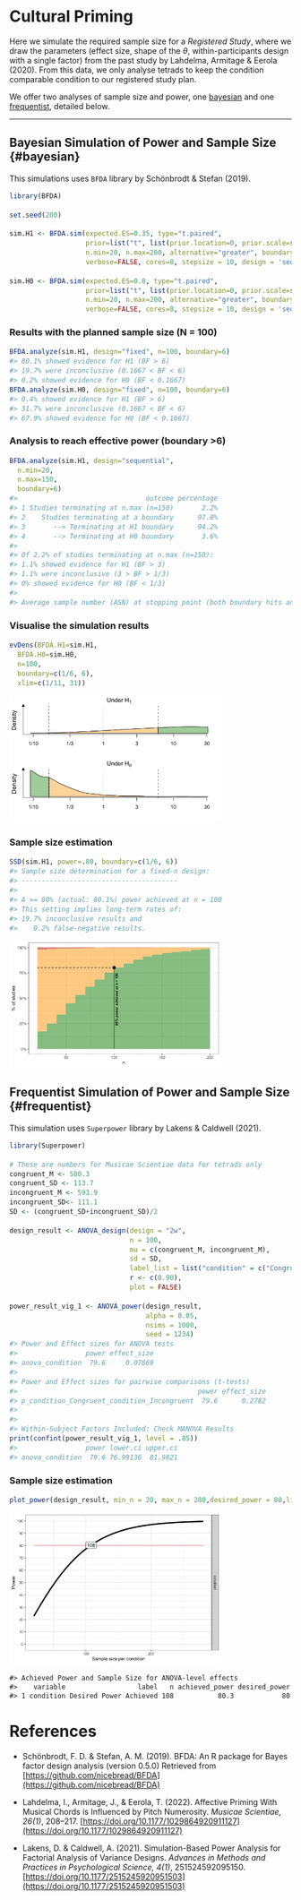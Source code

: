 # Cultural Priming

Here we simulate the required sample size for a *Registered Study*,
where we draw the parameters (effect size, shape of the $\theta$,
within-participants design with a single factor) from the past study by
Lahdelma, Armitage & Eerola (2020). From this data, we only analyse
tetrads to keep the condition comparable condition to our registered study plan.

We offer two analyses of sample size and power, one [bayesian](#bayesian) and one [frequentist](#frequentist), detailed below.

***

## Bayesian Simulation of Power and Sample Size {#bayesian}

This simulations uses `BFDA` library by Schönbrodt & Stefan (2019).

``` r
library(BFDA)

set.seed(200)
  
sim.H1 <- BFDA.sim(expected.ES=0.35, type="t.paired",
                   prior=list("t", list(prior.location=0, prior.scale=sqrt(2)/2, prior.df=1)),
                   n.min=20, n.max=200, alternative="greater", boundary=Inf, B=1000,
                   verbose=FALSE, cores=8, stepsize = 10, design = 'sequential')

sim.H0 <- BFDA.sim(expected.ES=0.0, type="t.paired",
                   prior=list("t", list(prior.location=0, prior.scale=sqrt(2)/2, prior.df=1)),
                   n.min=20, n.max=200, alternative="greater", boundary=Inf, B=1000,
                   verbose=FALSE, cores=8, stepsize = 10, design = 'sequential')
```

### Results with the planned sample size (N = 100)

``` r
BFDA.analyze(sim.H1, design="fixed", n=100, boundary=6)
#> 80.1% showed evidence for H1 (BF > 6)
#> 19.7% were inconclusive (0.1667 < BF < 6)
#> 0.2% showed evidence for H0 (BF < 0.1667)
BFDA.analyze(sim.H0, design="fixed", n=100, boundary=6)
#> 0.4% showed evidence for H1 (BF > 6)
#> 31.7% were inconclusive (0.1667 < BF < 6)
#> 67.9% showed evidence for H0 (BF < 0.1667)
```

### Analysis to reach effective power (boundary >6)

``` r
BFDA.analyze(sim.H1, design="sequential", 
  n.min=20,
  n.max=150,
  boundary=6)
#>                                outcome percentage
#> 1 Studies terminating at n.max (n=150)       2.2%
#> 2    Studies terminating at a boundary      97.8%
#> 3       --> Terminating at H1 boundary      94.2%
#> 4       --> Terminating at H0 boundary       3.6%
#> 
#> Of 2.2% of studies terminating at n.max (n=150):
#> 1.1% showed evidence for H1 (BF > 3)
#> 1.1% were inconclusive (3 > BF > 1/3)
#> 0% showed evidence for H0 (BF < 1/3)
#> 
#> Average sample number (ASN) at stopping point (both boundary hits and n.max): n = 59
```

### Visualise the simulation results

``` r
evDens(BFDA.H1=sim.H1, 
  BFDA.H0=sim.H0,
  n=100,
  boundary=c(1/6, 6),
  xlim=c(1/11, 31))
```

<img src="man/figures/README-simulation4-1.png" width="75%" />

### Sample size estimation

``` r
SSD(sim.H1, power=.80, boundary=c(1/6, 6))
#> Sample size determination for a fixed-n design:
#> ---------------------------------------
#> 
#> A >= 80% (actual: 80.1%) power achieved at n = 100
#> This setting implies long-term rates of:
#> 19.7% inconclusive results and
#>    0.2% false-negative results.
```

<img src="man/figures/README-simulation5-1.png" width="75%" />


## Frequentist Simulation of Power and Sample Size {#frequentist}

This simulation uses `Superpower` library by Lakens & Caldwell (2021).

``` r
library(Superpower)

# These are numbers for Musicae Scientiae data for tetrads only
congruent_M <- 580.3
congruent_SD <- 113.7
incongruent_M <- 593.9
incongruent_SD<- 111.1
SD <- (congruent_SD+incongruent_SD)/2

design_result <- ANOVA_design(design = "2w",
                              n = 100,
                              mu = c(congruent_M, incongruent_M),
                              sd = SD,
                              label_list = list("condition" = c("Congruent", "Incongruent")),
                              r <- c(0.90),
                              plot = FALSE)

power_result_vig_1 <- ANOVA_power(design_result, 
                                  alpha = 0.05, 
                                  nsims = 1000,
                                  seed = 1234) 
#> Power and Effect sizes for ANOVA tests
#>                 power effect_size
#> anova_condition  79.6     0.07869
#> 
#> Power and Effect sizes for pairwise comparisons (t-tests)
#>                                             power effect_size
#> p_condition_Congruent_condition_Incongruent  79.6      0.2782
#> 
#> 
#> Within-Subject Factors Included: Check MANOVA Results
print(confint(power_result_vig_1, level = .85))
#>                 power lower.ci upper.ci
#> anova_condition  79.6 76.99136  81.9821
```

### Sample size estimation

``` r
plot_power(design_result, min_n = 20, max_n = 280,desired_power = 80,liberal_lambda = TRUE)
```

<img src="man/figures/README-unnamed-chunk-3-1.png" width="75%" />

    #> Achieved Power and Sample Size for ANOVA-level effects
    #>    variable                  label   n achieved_power desired_power
    #> 1 condition Desired Power Achieved 108           80.3            80


# References

* Schönbrodt, F. D. & Stefan, A. M. (2019). BFDA: An R package for Bayes factor
  design analysis (version 0.5.0) Retrieved from
  [https://github.com/nicebread/BFDA](https://github.com/nicebread/BFDA)

* Lahdelma, I., Armitage, J., & Eerola, T. (2022). Affective Priming With
Musical Chords is Influenced by Pitch Numerosity. *Musicae Scientiae,
26(1)*, 208–217. [https://doi.org/10.1177/1029864920911127](https://doi.org/10.1177/1029864920911127)

* Lakens, D. & Caldwell, A. (2021). Simulation-Based Power Analysis for Factorial Analysis of Variance Designs. _Advances in Methods and Practices in Psychological Science, 4(1)_, 251524592095150. [https://doi.org/10.1177/2515245920951503](https://doi.org/10.1177/2515245920951503)

